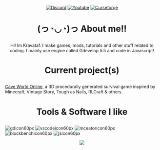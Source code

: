 <p align="center" dir="auto">
  <a href="https://github.com/Kravataf">
    <a href="https://discord.gg/GEprEFWh47" rel="nofollow"><img src="https://img.shields.io/badge/Discord-5865f2" alt="Discord" data-canonical-src="https://img.itch.zone/aW1nLzIwMDIzMTcyLnBuZw==/original/kTP2FV.png" style="max-width: 100%;"></a>
<a href="https://www.youtube.com/@kravataf?sub_confirmation=1" rel="nofollow"><img src="https://img.shields.io/badge/YouTube-f61c0d" alt="Youtube" data-canonical-src="https://img.itch.zone/aW1nLzIwMDIzMTc2LnBuZw==/original/OGkPGJ.png" style="max-width: 100%;"></a>
<a href="https://www.curseforge.com/members/kravataf/projects" rel="nofollow"><img src="https://img.shields.io/badge/Curseforge-000000" alt="Curseforge" data-canonical-src="https://img.itch.zone/aW1nLzIwMDIzMTgxLnBuZw==/original/beDu7K.png" style="max-width: 100%;"></a>
  </a>
</p>

# <p align="center" dir="auto">(っ◔◡◔)っ About me!!</p>

<p align="center" dir="auto">Hi! Im Kravataf. I make games, mods, tutorials and other stuff related to coding. I mainly use engine called Gdevelop 5.5 and code in Javascript!</p>

# <p align="center" dir="auto">Current project(s)</p>

[Cave World Online](https://gd.games/kravataf/caveworldonline), a 3D procedurally generated survival game inspired by Minecraft, Vintage Story, Tough as Nails, RLCraft & others.

# <p align="center" dir="auto">Tools & Software I like</p>

![gdicon60px](https://github.com/user-attachments/assets/2a0aa2fe-8ba8-4a75-848b-34c6655998c2)
![vscodeicon60px](https://github.com/user-attachments/assets/76a97481-08af-41e9-a3f7-49fccd89f0cc)
![mceatoricon60px](https://github.com/user-attachments/assets/9ac8d2d0-b022-480f-90bd-5274370f0615)
![blockbenchicon60px](https://github.com/user-attachments/assets/9fede609-ba40-45bd-bb1e-6f2bcbd41b37)
![jsicon60px](https://github.com/user-attachments/assets/ccddcacd-4e33-4475-9574-cf1d367fed08)

<p align="center" dir="auto">
  <a href="https://github.com/Kravataf">
    <img src="https://camo.githubusercontent.com/dc94d2b93c390ef196a505d51a6cb99c644d18be21a05c27efdcb385afcb5f55/68747470733a2f2f6b6f6d617265762e636f6d2f67687076632f3f757365726e616d653d785465726f726f26636f6c6f723d626c7565267374796c653d666c617429" data-canonical-src="https://komarev.com/ghpvc/?username=Kravataf&amp;color=blue&amp;style=flat)" style="max-width: 100%;">
  </a>
</p>
<!---
Kravataf/Kravataf is a ✨ special ✨ repository because its `README.md` (this file) appears on your GitHub profile.
You can click the Preview link to take a look at your changes.
--->
